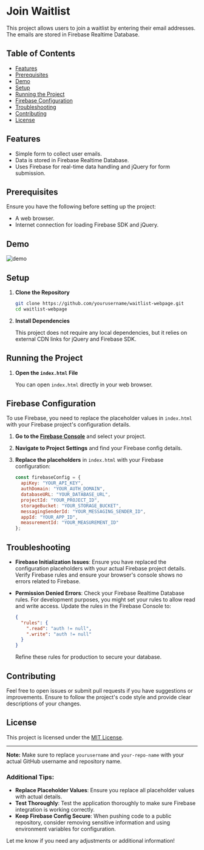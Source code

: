 # Join Waitlist

This project allows users to join a waitlist by entering their email addresses. The emails are stored in Firebase Realtime Database.

## Table of Contents

- [Features](#features)
- [Prerequisites](#prerequisites)
- [Demo](#Demo)
- [Setup](#setup)
- [Running the Project](#running-the-project)
- [Firebase Configuration](#firebase-configuration)
- [Troubleshooting](#troubleshooting)
- [Contributing](#contributing)
- [License](#license)

## Features

- Simple form to collect user emails.
- Data is stored in Firebase Realtime Database.
- Uses Firebase for real-time data handling and jQuery for form submission.

## Prerequisites

Ensure you have the following before setting up the project:

- A web browser.
- Internet connection for loading Firebase SDK and jQuery.

## Demo
![demo](https://github.com/mandarwagh9/waitlist-webpage/blob/main/0821(2).gif?raw=true)

## Setup

1. **Clone the Repository**

   ```bash
   git clone https://github.com/yourusername/waitlist-webpage.git
   cd waitlist-webpage
   ```

2. **Install Dependencies**

   This project does not require any local dependencies, but it relies on external CDN links for jQuery and Firebase SDK.

## Running the Project

1. **Open the `index.html` File**

   You can open `index.html` directly in your web browser.

## Firebase Configuration

To use Firebase, you need to replace the placeholder values in `index.html` with your Firebase project's configuration details.

1. **Go to the [Firebase Console](https://console.firebase.google.com/)** and select your project.
2. **Navigate to Project Settings** and find your Firebase config details.
3. **Replace the placeholders** in `index.html` with your Firebase configuration:

   ```javascript
   const firebaseConfig = {
     apiKey: "YOUR_API_KEY",
     authDomain: "YOUR_AUTH_DOMAIN",
     databaseURL: "YOUR_DATABASE_URL",
     projectId: "YOUR_PROJECT_ID",
     storageBucket: "YOUR_STORAGE_BUCKET",
     messagingSenderId: "YOUR_MESSAGING_SENDER_ID",
     appId: "YOUR_APP_ID",
     measurementId: "YOUR_MEASUREMENT_ID"
   };
   ```

## Troubleshooting

- **Firebase Initialization Issues**: Ensure you have replaced the configuration placeholders with your actual Firebase project details. Verify Firebase rules and ensure your browser's console shows no errors related to Firebase.

- **Permission Denied Errors**: Check your Firebase Realtime Database rules. For development purposes, you might set your rules to allow read and write access. Update the rules in the Firebase Console to:

   ```json
   {
     "rules": {
       ".read": "auth != null",
       ".write": "auth != null"
     }
   }
   ```

   Refine these rules for production to secure your database.

## Contributing

Feel free to open issues or submit pull requests if you have suggestions or improvements. Ensure to follow the project's code style and provide clear descriptions of your changes.

## License

This project is licensed under the [MIT License](LICENSE).

---

**Note:** Make sure to replace `yourusername` and `your-repo-name` with your actual GitHub username and repository name.


### Additional Tips:

- **Replace Placeholder Values**: Ensure you replace all placeholder values with actual details.
- **Test Thoroughly**: Test the application thoroughly to make sure Firebase integration is working correctly.
- **Keep Firebase Config Secure**: When pushing code to a public repository, consider removing sensitive information and using environment variables for configuration.

Let me know if you need any adjustments or additional information!
